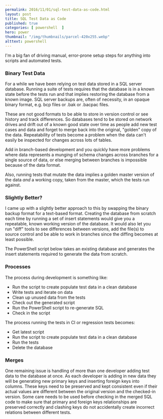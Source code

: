 ```yaml
---
permalink: 2016/11/01/sql-test-data-as-code.html
layout: post
title: SQL Test Data as Code
published: true
categories: [ powershell  ]
hero: power
thumbnail: "/img/thumbnails/parcel-420x255.webp"
alttext: powershell
---
```


I'm a big fan of driving manual, error-prone setup steps for anything into scripts and
automated tests.


### Binary Test Data

For a while we have been relying on test data stored in a SQL server database. Running a
suite of tests requires that the database is in a known state before the tests run and that
implies restoring the database from a known image. SQL server backups are, often of necessity,
in an opaque binary format, e.g. bcp files or .bak or .bacpac files.

These are not good formats to be able to store in version control or see history and track differences. So
databases tend to be stored on network drives and drift out of a known good state over time as people
add new test cases and data and forget to merge back into the original, "golden" copy of the data. Repeatability
of tests become a problem when the data can't easily be inspected for changes across lots of tables.

Add in branch-based development and you quickly have more problems where data represents a munging of schema changes
across branches for a single source of data, or else merging between branches is impossible because of the data format.

Also, running tests that mutate the data implies a golden master version of the data *and* a working copy, taken
from the master, which the tests run against.


### Slightly Better?

I came up with a slightly better approach to this by swapping the binary backup format for a text-based format. Creating the
database from scratch each time by running a set of insert statements would give you a repeatable,
known working version of the database. It would also let you run "diff" tools to see differences between versions,
add the file(s) to source control and be able to work in branches since the diffing becomes at least possible.

The PowerShell script below takes an existing database and generates the insert statements
required to generate the data from scratch.

<script src="https://gist.github.com/deejaygraham/aa43d0f560c5ed06d734b5d3d38a4726.js"></script>


### Processes

The process during development is something like:

* Run the script to create populate test data in a clean database
* Write tests and iterate on data
* Clean up unused data from the tests
* Check out the generated script
* Run the PowerShell script to re-generate SQL
* Check in the script

The process running the tests in CI or regression tests becomes:

* Get latest script
* Run the script to create populate test data in a clean database
* Run the tests
* Delete the database


### Merges

One remaining issue is handling of more than one developer adding test data to the database at once.
As each developer is adding in new data they will be generating new primary keys and inserting
foreign keys into columns. These keys need to be preserved and kept consistent even if their actual
values are different between the original version and the checked-in version. Some care needs to be used
before checking in the merged SQL code to make sure that primary and foreign keys relationships are
preserved correctly and clashing keys do not accidentally create incorrect relations between
different tests.
